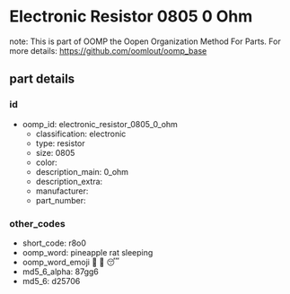 # Electronic Resistor 0805 0 Ohm  

note: This is part of OOMP the Oopen Organization Method For Parts. For more details: https://github.com/oomlout/oomp_base

##  part details





### id
* oomp_id: electronic_resistor_0805_0_ohm
  * classification: electronic
  * type: resistor
  * size: 0805
  * color: 
  * description_main: 0_ohm
  * description_extra: 
  * manufacturer: 
  * part_number: 

### other_codes
* short_code: r8o0
* oomp_word: pineapple rat sleeping
* oomp_word_emoji :pineapple: :rat: :sleeping:
* md5_6_alpha: 87gg6
* md5_6: d25706
